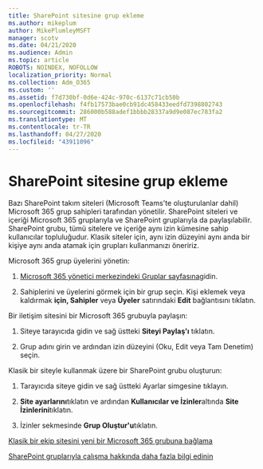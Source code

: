```yaml
---
title: SharePoint sitesine grup ekleme
ms.author: mikeplum
author: MikePlumleyMSFT
manager: scotv
ms.date: 04/21/2020
ms.audience: Admin
ms.topic: article
ROBOTS: NOINDEX, NOFOLLOW
localization_priority: Normal
ms.collection: Adm_O365
ms.custom: ''
ms.assetid: f7d730bf-0d6e-424c-970c-6137c71cb50b
ms.openlocfilehash: f4fb17573bae0cb91dc458433eedfd7398802743
ms.sourcegitcommit: 286000b588adef1bbbb28337a9d9e087ec783fa2
ms.translationtype: MT
ms.contentlocale: tr-TR
ms.lasthandoff: 04/27/2020
ms.locfileid: "43911096"
---
```

# <a name="add-a-group-to-a-sharepoint-site"></a>SharePoint sitesine grup ekleme

Bazı SharePoint takım siteleri (Microsoft Teams'te oluşturulanlar dahil) Microsoft 365 grup sahipleri tarafından yönetilir. SharePoint siteleri ve içeriği Microsoft 365 gruplarıyla ve SharePoint gruplarıyla da paylaşılabilir. SharePoint grubu, tümü sitelere ve içeriğe aynı izin kümesine sahip kullanıcılar topluluğudur. Klasik siteler için, aynı izin düzeyini aynı anda bir kişiye aynı anda atamak için grupları kullanmanızı öneririz.
  
Microsoft 365 grup üyelerini yönetin:
  
1. [Microsoft 365 yönetici merkezindeki Gruplar sayfasına](https://portal.office.com/adminportal/home#/groups)gidin.
    
2. Sahiplerini ve üyelerini görmek için bir grup seçin. Kişi eklemek veya kaldırmak **için, Sahipler** veya **Üyeler** satırındaki **Edit** bağlantısını tıklatın. 
    
Bir iletişim sitesini bir Microsoft 365 grubuyla paylaşın:
  
1. Siteye tarayıcıda gidin ve sağ üstteki **Siteyi Paylaş'ı** tıklatın. 
    
2. Grup adını girin ve ardından izin düzeyini (Oku, Edit veya Tam Denetim) seçin.
    
Klasik bir siteyle kullanmak üzere bir SharePoint grubu oluşturun:
  
1. Tarayıcıda siteye gidin ve sağ üstteki Ayarlar simgesine tıklayın.
    
2. **Site ayarlarını**tıklatın ve ardından **Kullanıcılar ve İzinler**altında **Site İzinlerini**tıklatın.
    
3. İzinler sekmesinde **Grup Oluştur'u**tıklatın.
    
[Klasik bir ekip sitesini yeni bir Microsoft 365 grubuna bağlama](https://go.microsoft.com/fwlink/?linkid=2008654)
  
[SharePoint gruplarıyla çalışma hakkında daha fazla bilgi edinin](https://go.microsoft.com/fwlink/?linkid=874658)
  

